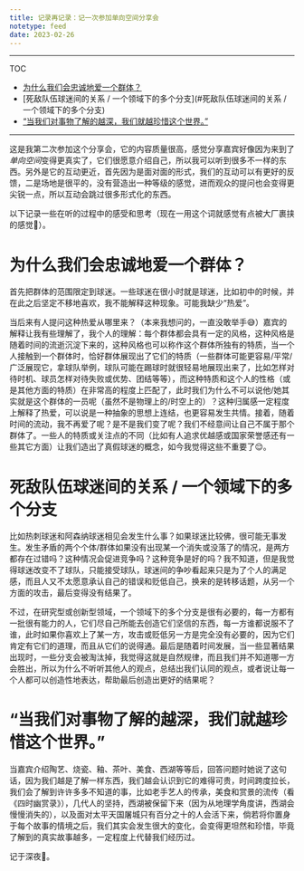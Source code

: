 ```yaml
---
title: 记录再记录：记一次参加单向空间分享会
notetype: feed
date: 2023-02-26
---
```


---
TOC
- [为什么我们会忠诚地爱一个群体？](#为什么我们会忠诚地爱一个群体？)
- [死敌队伍球迷间的关系 / 一个领域下的多个分支](#死敌队伍球迷间的关系 / 一个领域下的多个分支)
- [“当我们对事物了解的越深，我们就越珍惜这个世界。”](#“当我们对事物了解的越深，我们就越珍惜这个世界。”)

---

这是我第二次参加这个分享会，它的内容质量很高，感觉分享嘉宾好像因为来到了*单向空间*变得更真实了，它们很愿意介绍自己，所以我可以听到很多不一样的东西。另外是它的互动更近，首先因为是面对面的形式，我们的互动可以有更好的反馈，二是场地是很平的，没有营造出一种等级的感觉，进而观众的提问也会变得更尖锐一点，所以互动会跳过很多形式化的东西。

以下记录一些在听的过程中的感受和思考（现在一用这个词就感觉有点被大厂裹挟的感觉🥲）。

# 为什么我们会忠诚地爱一个群体？

首先把群体的范围限定到球迷。一些球迷在很小时就是球迷，比如初中的时候，并在此之后坚定不移地喜欢，我不能解释这种现象。可能我缺少“热爱”。

当后来有人提问这种热爱从哪里来？（本来我想问的，一直没敢举手😅）嘉宾的解释让我有些理解了，我个人的理解：每个群体都会具有一定的风格，这种风格是随着时间的流逝沉淀下来的，这种风格也可以称作这个群体所独有的特质，当一个人接触到一个群体时，恰好群体展现出了它们的特质（一些群体可能更容易/平常/广泛展现它，拿球队举例，球队可能在踢球时就很轻易地展现出来了，比如怎样对待时机、球员怎样对待失败或优势、团结等等），而这种特质和这个人的性格（或是其他方面的特质）在非常高的程度上匹配了，此时我们为什么不可以说他/她其实就是这个群体的一员呢（虽然不是物理上的/时空上的）？这种归属感一定程度上解释了热爱，可以说是一种抽象的思想上连结，也更容易发生共情。接着，随着时间的流动，我不再爱了呢？是不是我们变了呢？我们不经意间让自己不属于那个群体了。一些人的特质或关注点的不同（比如有人追求优越感或国家荣誉感还有一些其它方面）让我们造出了真假球迷的概念，如今我觉得这些不重要了😌。

# 死敌队伍球迷间的关系 / 一个领域下的多个分支

比如热刺球迷和阿森纳球迷相见会发生什么事？如果球迷比较佛，很可能无事发生。发生矛盾的两个个体/群体如果没有出现某一个消失或没落了的情况，是两方都存在过错吗？这种情况会促进竞争吗？这种竞争是好的吗？我不知道，但是我觉得球迷改变不了球队，只能接受球队，球迷间的争吵看起来只是为了个人的满足感，而且人又不太愿意承认自己的错误和贬低自己，换来的是转移话题，从另一个方面的攻击，最后变得没有结果了。

不过，在研究型或创新型领域，一个领域下的多个分支是很有必要的，每一方都有一批很有能力的人，它们尽自己所能去创造它们坚信的东西，每一方谁都说服不了谁，此时如果你喜欢上了某一方，攻击或贬低另一方是完全没有必要的，因为它们肯定有它们的道理，而且从它们的说得通。最后是随着时间发展，当一些显著结果出现时，一些分支会被淘汰掉，我觉得这就是自然规律，而且我们并不知道哪一方会胜出，所以为什么不听听其他人的观点，总结出我们认同的观点，或者说让每一个人都可以创造性地表达，帮助最后创造出更好的结果呢？

# “当我们对事物了解的越深，我们就越珍惜这个世界。”

当嘉宾介绍陶艺、烧瓷、釉、茶叶、美食、西湖等等后，回答问题时她说了这句话，因为我们越是了解一样东西，我们越会认识到它的难得可贵，时间跨度拉长，我们会了解到许许多多不知道的事，比如老手艺人的传承，美食和赏景的流传（看《四时幽赏录》），几代人的坚持，西湖被保留下来（因为从地理学角度讲，西湖会慢慢消失的），以及面对太平天国屠城只有百分之十的人会活下来，倘若将你置身于每个故事的情境之后，我们其实会发生很大的变化，会变得更坦然和珍惜，毕竟了解到的真实故事越多，一定程度上代替我们经历过。

记于深夜🌙。